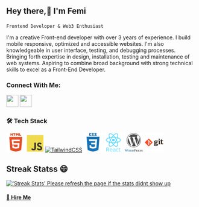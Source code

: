 ## Hey there,👋 I'm Femi

`Frontend Developer & Web3 Enthusiast`

I'm a creative Front-end developer with over 3 years of experience. I build mobile responsive, optimized and accessible websites. I'm also knowledgeable in user interface, testing, and debugging processes. Bringing forth expertise in design, installation, testing and maintenance of web systems. Aspiring to combine broad background with strong technical skills to excel as a Front-End Developer.

### Connect With Me:
<a href="https://www.linkedin.com/in/oluwafemi-akinruntan" target="_blank" rel="noreferrer"><img src="https://raw.githubusercontent.com/danielcranney/readme-generator/main/public/icons/socials/linkedin.svg" width="32" height="32" /></a> <a href="https://twitter.com/Iam_phemmyy" target="_blank" rel="noreferrer"><img src="https://raw.githubusercontent.com/danielcranney/readme-generator/main/public/icons/socials/twitter.svg" width="32" height="32" /></a></p>


### 🛠️ Tech Stack
  <p align="left">
                                <a href="https://developer.mozilla.org/en-US/docs/Glossary/HTML5" target="_blank" rel="noreferrer"><img src="https://github.com/devicons/devicon/blob/master/icons/html5/html5-plain-wordmark.svg" width="50" height="50" alt="HTML5" /></a>
                                <a href="https://developer.mozilla.org/en-US/docs/Web/JavaScript" target="_blank" rel="noreferrer"><img src="https://github.com/devicons/devicon/blob/master/icons/javascript/javascript-original.svg" width="45" height="45" alt="JavaScript" /></a>
                                <a href="https://tailwindcss.com/" target="_blank" rel="noreferrer"><img src="https://raw.githubusercontent.com/danielcranney/readme-generator/main/public/icons/skills/tailwindcss-colored.svg" width="50" height="50" alt="TailwindCSS" /></a>
                                <a href="https://www.w3.org/TR/CSS/#css" target="_blank" rel="noreferrer"><img src="https://github.com/devicons/devicon/blob/master/icons/css3/css3-plain-wordmark.svg" width="50" height="50" alt="CSS3" /></a>
                                <a href="https://www.w3.org/TR/CSS/#css" target="_blank" rel="noreferrer"><img src="https://github.com/devicons/devicon/blob/master/icons/react/react-original-wordmark.svg" width="50" height="50" alt="React" /></a>
                                <a href="https://www.w3.org/TR/CSS/#css" target="_blank" rel="noreferrer"><img src="https://github.com/devicons/devicon/blob/master/icons/wordpress/wordpress-original.svg" width="50" height="50" alt="Wordpress" /></a>
                                <a href="https://www.w3.org/TR/CSS/#css" target="_blank" rel="noreferrer"><img src="https://github.com/devicons/devicon/blob/master/icons/git/git-original-wordmark.svg" width="50" height="50" alt="Git" /></a>
                                
                                
 </p>



## Streak Statss 😄

<a href="https://github.com/Phemmy-Dev">
<img alt="'Streak Stats' Please refresh the page if the stats didnt show up" src="https://github-readme-streak-stats.herokuapp.com/?user=Phemmy-Dev&theme=dark">
</a>

#### [📩 Hire Me](mailto:oluwafemiakinruntan1@gmail.com)






<!---
Phemmy-Dev/Phemmy-Dev is a ✨ special ✨ repository because its `README.md` (this file) appears on your GitHub profile.
You can click the Preview link to take a look at your changes.
--->
